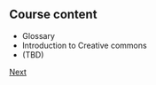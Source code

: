 ## Course content
* Glossary
* Introduction to Creative commons
* (TBD)

[Next](https://github.com/christer-io/creativecommons-minicourse/blob/master/part-1.md)
